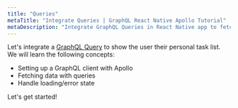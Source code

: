 ```yaml
---
title: "Queries"
metaTitle: "Integrate Queries | GraphQL React Native Apollo Tutorial"
metaDescription: "Integrate GraphQL Queries in React Native app to fetch personal todo data and handle loading or error state."
---
```


Let's integrate a [GraphQL Query](https://hasura.io/learn/graphql/intro-graphql/graphql-queries/) to show the user their personal task list.
We will learn the following concepts:

- Setting up a GraphQL client with Apollo
- Fetching data with queries
- Handle loading/error state

Let's get started!
